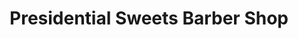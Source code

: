 ---
title: "Presidential Sweets Barber Shop"
url: /buffalo/presidential-sweets-barber-shop/
shop: Friseur
---
